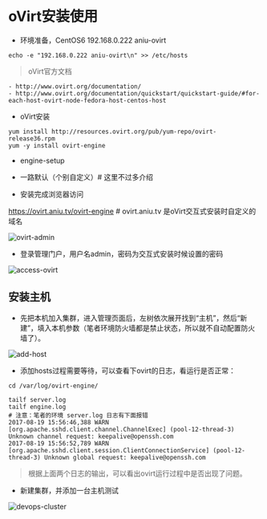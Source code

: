 # oVirt安装使用

- 环境准备，CentOS6 192.168.0.222 aniu-ovirt

```
echo -e "192.168.0.222 aniu-ovirt\n" >> /etc/hosts
```

> oVirt官方文档

```
- http://www.ovirt.org/documentation/
- http://www.ovirt.org/documentation/quickstart/quickstart-guide/#for-each-host-ovirt-node-fedora-host-centos-host
```

- oVirt安装

```
yum install http://resources.ovirt.org/pub/yum-repo/ovirt-release36.rpm
yum -y install ovirt-engine
```

- engine-setup

- 一路默认（个别自定义）# 这里不过多介绍

- 安装完成浏览器访问

https://ovirt.aniu.tv/ovirt-engine # ovirt.aniu.tv 是oVirt交互式安装时自定义的域名

![ovirt-admin](http://img.blog.csdn.net/20170819154709271?watermark/2/text/aHR0cDovL2Jsb2cuY3Nkbi5uZXQvd2gyMTEyMTI=/font/5a6L5L2T/fontsize/400/fill/I0JBQkFCMA==/dissolve/70/gravity/SouthEast)

- 登录管理门户，用户名admin，密码为交互式安装时候设置的密码

![access-ovirt](http://img.blog.csdn.net/20170819154839052?watermark/2/text/aHR0cDovL2Jsb2cuY3Nkbi5uZXQvd2gyMTEyMTI=/font/5a6L5L2T/fontsize/400/fill/I0JBQkFCMA==/dissolve/70/gravity/SouthEast)

## 安装主机

- 先把本机加入集群，进入管理页面后，左树依次展开找到“主机”，然后“新建”，填入本机参数（笔者环境防火墙都是禁止状态，所以就不自动配置防火墙了）。

![add-host](http://img.blog.csdn.net/20170819155807233?watermark/2/text/aHR0cDovL2Jsb2cuY3Nkbi5uZXQvd2gyMTEyMTI=/font/5a6L5L2T/fontsize/400/fill/I0JBQkFCMA==/dissolve/70/gravity/SouthEast)

- 添加hosts过程需要等待，可以查看下ovirt的日志，看运行是否正常：

```
cd /var/log/ovirt-engine/

tailf server.log 
tailf engine.log
# 注意：笔者的环境 server.log 日志有下面报错
2017-08-19 15:56:46,388 WARN  [org.apache.sshd.client.channel.ChannelExec] (pool-12-thread-3) Unknown channel request: keepalive@openssh.com
2017-08-19 15:56:52,789 WARN  [org.apache.sshd.client.session.ClientConnectionService] (pool-12-thread-3) Unknown global request: keepalive@openssh.com

```

> 根据上面两个日志的输出，可以看出ovirt运行过程中是否出现了问题。

- 新建集群，并添加一台主机测试

![devops-cluster](http://img.blog.csdn.net/20170819161647836?watermark/2/text/aHR0cDovL2Jsb2cuY3Nkbi5uZXQvd2gyMTEyMTI=/font/5a6L5L2T/fontsize/400/fill/I0JBQkFCMA==/dissolve/70/gravity/SouthEast)











